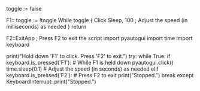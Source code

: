 toggle := false

F1::
toggle := !toggle
While toggle
{
    Click
    Sleep, 100 ; Adjust the speed (in milliseconds) as needed
}
return

F2::ExitApp ; Press F2 to exit the script
import pyautogui
import time
import keyboard

print("Hold down 'F1' to click. Press 'F2' to exit.")
try:
    while True:
        if keyboard.is_pressed('F1'):  # While F1 is held down
            pyautogui.click()
            time.sleep(0.1)  # Adjust the speed (in seconds) as needed
        elif keyboard.is_pressed('F2'):  # Press F2 to exit
            print("Stopped.")
            break
except KeyboardInterrupt:
    print("Stopped.")
